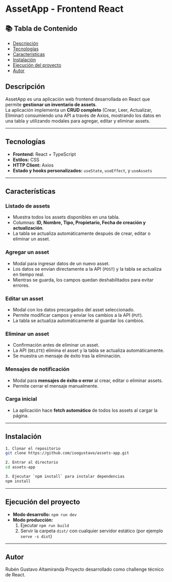 # AssetApp - Frontend React

## 📚 Tabla de Contenido

-  [Descripción](#descripción)
-  [Tecnologías](#tecnologías)
-  [Características](#características)
-  [Instalación](#instalación)
-  [Ejecución del proyecto](#ejecución-del-proyecto)
-  [Autor](#autor)

## Descripción

AssetApp es una aplicación web frontend desarrollada en React que permite **gestionar un inventario de assets**.  
La aplicación implementa un **CRUD completo** (Crear, Leer, Actualizar, Eliminar) consumiendo una API a través de Axios, mostrando los datos en una tabla y utilizando modales para agregar, editar y eliminar assets.

---

## Tecnologías

-  **Frontend:** React + TypeScript
-  **Estilos:** CSS
-  **HTTP Client:** Axios
-  **Estado y hooks personalizados:** `useState`, `useEffect`, y `useAssets`

---

## Características

### Listado de assets

-  Muestra todos los assets disponibles en una tabla.
-  Columnas: **ID, Nombre, Tipo, Propietario, Fecha de creación y actualización**.
-  La tabla se actualiza automáticamente después de crear, editar o eliminar un asset.

### Agregar un asset

-  Modal para ingresar datos de un nuevo asset.
-  Los datos se envían directamente a la API (`POST`) y la tabla se actualiza en tiempo real.
-  Mientras se guarda, los campos quedan deshabilitados para evitar errores.

### Editar un asset

-  Modal con los datos precargados del asset seleccionado.
-  Permite modificar campos y enviar los cambios a la API (`PUT`).
-  La tabla se actualiza automáticamente al guardar los cambios.

### Eliminar un asset

-  Confirmación antes de eliminar un asset.
-  La API (`DELETE`) elimina el asset y la tabla se actualiza automáticamente.
-  Se muestra un mensaje de éxito tras la eliminación.

### Mensajes de notificación

-  Modal para **mensajes de éxito o error** al crear, editar o eliminar assets.
-  Permite cerrar el mensaje manualmente.

### Carga inicial

-  La aplicación hace **fetch automático** de todos los assets al cargar la página.

---

## Instalación

```bash
1. Clonar el repositorio
git clone https://github.com/ioogustavo/assets-app.git

2. Entrar al directorio
cd assets-app

3. Ejecutar `npm install` para instalar dependencias
npm install
```

---

## Ejecución del proyecto

-  **Modo desarrollo:** `npm run dev`
-  **Modo producción:**
   1. Ejecutar `npm run build`
   2. Servir la carpeta `dist/` con cualquier servidor estático (por ejemplo `serve -s dist`)

---

## Autor

Rubén Gustavo Altamiranda
Proyecto desarrollado como challenge técnico de React.
